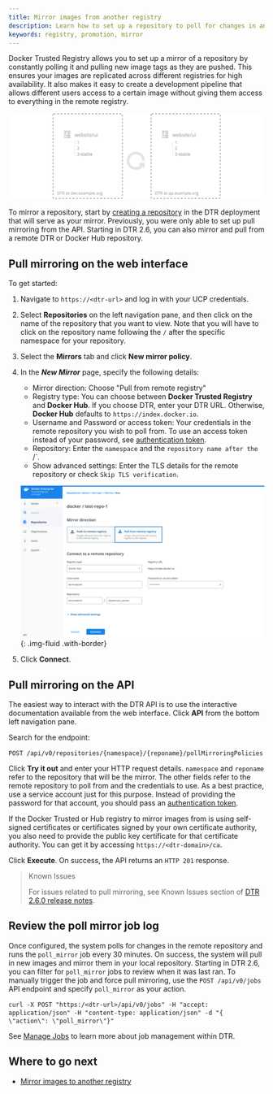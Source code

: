 ```yaml
---
title: Mirror images from another registry
description: Learn how to set up a repository to poll for changes in another registry and automatically pull new images from it.
keywords: registry, promotion, mirror
---
```


Docker Trusted Registry allows you to set up a mirror of a repository by
constantly polling it and pulling new image tags as they are pushed. This ensures your images are replicated across different registries for high availability. It also makes it easy to create a development pipeline that allows different
users access to a certain image without giving them access to everything in the remote registry.

![pull mirror](../../images/pull-mirror-1.svg)

To mirror a repository, start by [creating a repository](../manage-images/index.md)
in the DTR deployment that will serve as your mirror. Previously, you were only able to set up pull mirroring from the API. Starting in DTR 2.6, you can also mirror and pull from a remote DTR or Docker Hub repository. 

## Pull mirroring on the web interface

To get started:

1.  Navigate to `https://<dtr-url>` and log in with your UCP credentials. 

2.  Select **Repositories** on the left navigation pane, and then click on the name of the repository that you want to view. Note that you will have to click on the repository name following the `/` after the specific namespace for your repository.

3.  Select the **Mirrors** tab and click **New mirror policy**.

4. In the ***New Mirror*** page, specify the following details:
   * Mirror direction: Choose "Pull from remote registry"
   * Registry type: You can choose between **Docker Trusted Registry** and **Docker Hub**. If you choose DTR, enter your DTR URL. Otherwise, **Docker Hub** defaults to `https://index.docker.io`.
   * Username and Password or access token: Your credentials in the remote repository you wish to poll from. To use an access token instead of your password, see [authentication token](../access-tokens.md).
   * Repository: Enter the `namespace` and the `repository name after the `/`.
   * Show advanced settings: Enter the TLS details for the remote repository or check `Skip TLS verification`.


    ![](../../images/pull-mirror-1.png){: .img-fluid .with-border}



5. Click **Connect**.


## Pull mirroring on the API

The easiest way to interact with the DTR API is to use the interactive documentation
available from the web interface. Click **API** from the bottom left navigation pane.

Search for the endpoint:

```
POST /api/v0/repositories/{namespace}/{reponame}/pollMirroringPolicies
```

Click **Try it out** and enter your HTTP request details. `namespace` and `reponame` refer
to the repository that will be the mirror. The other fields refer to the remote repository to poll from and the credentials to use. As a best practice, use a service account just for this purpose. Instead of providing the password for that account, you should pass an
[authentication token](../access-tokens.md).

If the Docker Trusted or Hub registry to mirror images from is using self-signed certificates or
certificates signed by your own certificate authority, you also need to provide
the public key certificate for that certificate authority.
You can get it by accessing `https://<dtr-domain>/ca`.

Click **Execute**. On success, the API returns an `HTTP 201` response. 

> Known Issues
>
> For issues related to pull mirroring, see Known Issues section of [DTR 2.6.0 release notes](../../release-notes).

## Review the poll mirror job log

Once configured, the system polls for changes in the remote repository and runs the `poll_mirror` job every 30 minutes. On success, the system will pull in new images and mirror them in your local repository. Starting in DTR 2.6, you can filter for `poll_mirror` jobs to review when it was last ran. To manually trigger the job and force pull mirroring, use the `POST /api/v0/jobs` API endpoint and specify `poll_mirror` as your action.

```
curl -X POST "https:/<dtr-url>/api/v0/jobs" -H "accept: application/json" -H "content-type: application/json" -d "{ \"action\": \"poll_mirror\"}"
```

See [Manage Jobs](../../admin/manage-jobs/job-queue/) to learn more about job management within DTR.


## Where to go next

* [Mirror images to another registry](push-mirror.md)
